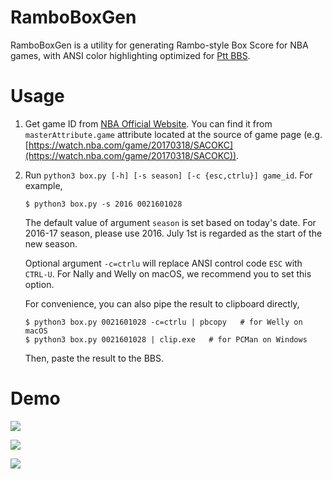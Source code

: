 RamboBoxGen
===========

RamboBoxGen is a utility for generating Rambo-style Box Score for NBA games, with ANSI color highlighting optimized for [Ptt BBS](https://www.ptt.cc/).

# Usage

1. Get game ID from [NBA Official Website](https://watch.nba.com/). You can find it from `masterAttribute.game` attribute located at the source of game page (e.g. [https://watch.nba.com/game/20170318/SACOKC](https://watch.nba.com/game/20170318/SACOKC)).

2. Run `python3 box.py [-h] [-s season] [-c {esc,ctrlu}] game_id`. For example,

    ```
    $ python3 box.py -s 2016 0021601028
    ```

    The default value of argument `season` is set based on today's date. For 2016-17 season, please use 2016. July 1st is regarded as the start of the new season.

    Optional argument `-c=ctrlu` will replace ANSI control code `ESC` with `CTRL-U`. For Nally and Welly on macOS, we recommend you to set this option.

    For convenience, you can also pipe the result to clipboard directly,

    ```
    $ python3 box.py 0021601028 -c=ctrlu | pbcopy   # for Welly on macOS
    $ python3 box.py 0021601028 | clip.exe   # for PCMan on Windows
    ```

    Then, paste the result to the BBS.

# Demo

![](https://i.imgur.com/IQwqLxN.png)

![](https://i.imgur.com/RbxJJtw.png)

![](https://i.imgur.com/ox93zIo.png)
